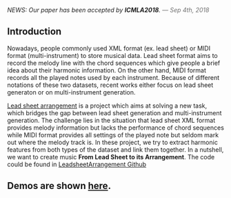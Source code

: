 <p style="color:#222;">
  <em>NEWS: Our paper has been accepted by <strong>ICMLA2018</strong>.<span style="color:#727272"> &mdash; Sep 4th, 2018</span></em>
</p>

## Introduction
Nowadays, people commonly used XML format (ex. lead sheet) or MIDI format (multi-instrument) to store musical data. Lead sheet format aims to record the melody line with the chord sequences which give people a brief idea about their harmonic information. On the other hand, MIDI format records all the played notes used by each instrument. Because of different notations of these two datasets, recent works either focus on lead sheet generaton or on multi-instrument generation.

[Lead sheet arrangement](https://liuhaumin.github.io/LeadsheetArrangement/) is a project which aims at solving a new task, which bridges the gap between lead sheet generation and multi-instrument generation. The challenge lies in the situation that lead sheet XML format provides melody information but lacks the performance of chord sequences while MIDI format provides all settings of the played note but seldom mark out where the melody track is. In these project, we try to extract harmonic features from both types of the dataset and link them together. In a nutshell, we want to create music **From Lead Sheet to its Arrangement**. The code could be found in [LeadsheetArrangement Github](https://github.com/liuhaumin/LeadsheetArrangement)

## Demos are shown [here](https://liuhaumin.github.io/LeadsheetArrangement/results).

